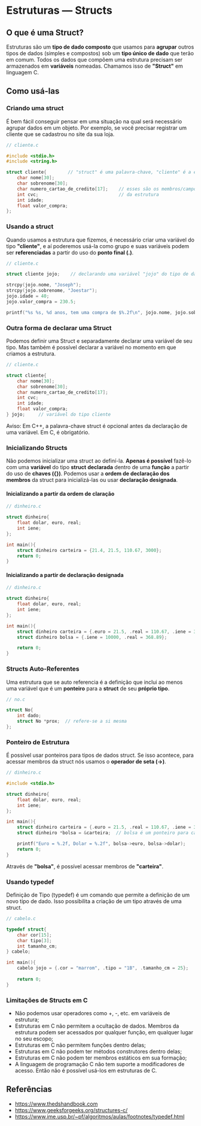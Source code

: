 # Estruturas — Structs
## O que é uma Struct?
Estruturas são um **tipo de dado composto** que usamos para **agrupar** outros tipos de dados (simples e compostos) sob um **tipo único de dado** que terão em comum. Todos os dados que compõem uma estrutura precisam ser armazenados em **variáveis** nomeadas. Chamamos isso de **"Struct"** em linguagem C.

## Como usá-las
### Criando uma struct
É bem fácil conseguir pensar em uma situação na qual será necessário agrupar dados em um objeto. Por exemplo, se você precisar registrar um cliente que se cadastrou no site da sua loja.

```C
// cliente.c

#include <stdio.h>
#include <string.h>

struct cliente{        // "struct" é uma palavra-chave, "cliente" é a etiqueta/tag da estrutura
    char nome[30];
    char sobrenome[30];
    char numero_cartao_de_credito[17];    // esses são os membros/campos
    int cvc;                              // da estrutura
    int idade;
    float valor_compra;
};
```

### Usando a struct
Quando usamos a estrutura que fizemos, é necessário criar uma variável do tipo **"cliente"**, e aí poderemos usá-la como grupo e suas variáveis podem ser **referenciadas** a partir do uso do **ponto final (.)**.

```C
// cliente.c

struct cliente jojo;    // declarando uma variável "jojo" do tipo de dado "cliente"

strcpy(jojo.nome, "Joseph");
strcpy(jojo.sobrenome, "Joestar");
jojo.idade = 40;
jojo.valor_compra = 230.5;

printf("%s %s, %d anos, tem uma compra de $%.2f\n", jojo.nome, jojo.sobrenome, jojo.idade, jojo.valor_compra);
```

### Outra forma de declarar uma Struct
Podemos definir uma Struct e separadamente declarar uma variável de seu tipo. Mas também é possível declarar a variável no momento em que criamos a estrutura.

```C
// cliente.c

struct cliente{        
    char nome[30];
    char sobrenome[30];
    char numero_cartao_de_credito[17];
    int cvc;
    int idade;
    float valor_compra;
} jojo;     // variável do tipo cliente
```
Aviso: Em C++, a palavra-chave struct é opcional antes da declaração de uma variável. Em C, é obrigatório.

### Inicializando Structs
Não podemos inicializar uma struct ao definí-la. **Apenas é possível** fazê-lo com uma **variável** do tipo **struct** **declarada** dentro de uma **função** a partir do uso de **chaves ({})**.
Podemos usar a **ordem de declaração dos membros** da struct para inicializá-las ou usar **declaração designada**.

#### Inicializando a partir da ordem de claração
```C
// dinheiro.c

struct dinheiro{
    float dolar, euro, real;
    int iene;
};

int main(){
    struct dinheiro carteira = {21.4, 21.5, 110.67, 3000};
    return 0;
}
```

#### Inicializando a partir de declaração designada
```C
// dinheiro.c

struct dinheiro{
    float dolar, euro, real;
    int iene;
};

int main(){
    struct dinheiro carteira = {.euro = 21.5, .real = 110.67, .iene = 3000, .dolar = 21.4};
    struct dinheiro bolsa = {.iene = 10000, .real = 368.89};

    return 0;
}
```
### Structs Auto-Referentes
Uma estrutura que se auto referencia é a definição que inclui ao menos uma variável que é um **ponteiro** para a **struct** de seu **próprio tipo**.

```C
// no.c

struct No{
    int dado;
    struct No *prox;  // refere-se a si mesma
};
```

### Ponteiro de Estrutura
É possível usar ponteiros para tipos de dados struct. Se isso acontece, para acessar membros da struct nós usamos o **operador de seta (->)**.

```C
// dinheiro.c

#include <stdio.h>

struct dinheiro{
    float dolar, euro, real;
    int iene;
};

int main(){
    struct dinheiro carteira = {.euro = 21.5, .real = 110.67, .iene = 3000, .dolar = 21.4};
    struct dinheiro *bolsa = &carteira;  // bolsa é um ponteiro para carteira, e ambos são do tipo dinheiro

    printf("Euro = %.2f, Dolar = %.2f", bolsa->euro, bolsa->dolar);
    return 0;
}
```
Através de **"bolsa"**, é possível acessar membros de **"carteira"**.

### Usando typedef
Definição de Tipo (typedef) é um comando que permite a definição de um novo tipo de dado. Isso possibilita a criação de um tipo através de uma struct.

```C
// cabelo.c

typedef struct{
    char cor[15];
    char tipo[3];
    int tamanho_cm;
} cabelo;

int main(){
    cabelo jojo = {.cor = "marrom", .tipo = "1B", .tamanho_cm = 25};    // com isso, não há necessidade 
                                                                        // de usar "struct" antes de "cabelo"
    return 0;
}
```

### Limitações de Structs em C
*   Não podemos usar operadores como +, -, etc. em variáveis de estrutura;
*   Estruturas em C não permitem a ocultação de dados. Membros da estrutura podem ser acessados por qualquer função, em qualquer lugar no seu escopo;
*   Estruturas em C não permitem funções dentro delas;
*   Estruturas em C não podem ter métodos construtores dentro delas;
*   Estruturas em C não podem ter membros estáticos em sua formação;
*   A linguagem de programação C não tem suporte a modificadores de acesso. Então não é possível usá-los em estruturas de C.

## Referências
*   https://www.thedshandbook.com
*   https://www.geeksforgeeks.org/structures-c/
*   https://www.ime.usp.br/~pf/algoritmos/aulas/footnotes/typedef.html